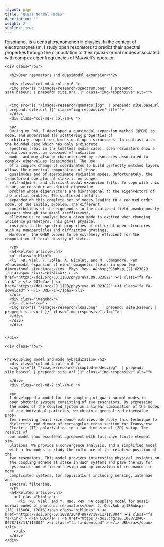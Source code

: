 ```yaml
---
layout: page
title: "Quasi Normal Modes"
description: ""
weight: 2
sublink: true
---
```


Resonance is a central phenomenon in physics. In the context of electromagnetism, 
I study open resonators to predict their spectral properties through the computation 
of their quasi-normal modes associated with complex eigenfrequencies of Maxwell's 
operator.

<section id="hero" class="section ">
  <div class="container">

    <div class="row">

      <h2>Open resonators and quasimodal expansion</h2>
      
      <div class="col-md-4 col-sm-6 ">
      <img src="{{ "/images/research/spectrum.png"  | prepend: site.baseurl | prepend: site.url }}" class="img-responsive" alt="">


      <img src="{{ "/images/research/qmemacs.jpg"  | prepend: site.baseurl | prepend: site.url }}" class="img-responsive" alt="">
      </div>
      <div class="col-md-7 col-sm-6 ">

      <p>
      During my PhD, I developed a quasimodal expansion method (QMEM) to model and understand the scattering properties of
      arbitrary shaped two-dimensional open structures. In contrast with the bounded case which has only a discrete
      spectrum (real in the lossless media case), open resonators show a continuous spectrum composed of radiation
      modes and may also be characterized by resonances associated to complex eigenvalues (quasimodes). The use
      of a complex change of coordinates to build perfectly matched layers allows the numerical computation of those
      quasimodes and of approximate radiation modes. Unfortunately, the transformed operator at stake is no longer
      self-adjoint, and classical modal expansion fails. To cope with this issue, we consider an adjoint eigenvalue
      problem whose eigenvectors are biorthogonal to the eigenvectors of the initial problem. The scattered field is
      expanded on this complete set of modes leading to a reduced order model of the initial problem. The different
      contributions of the eigenmodes to the scattered field unambiguously appears through the modal coefficients,
      allowing us to analyze how a given mode is excited when changing incidence parameters. This gives physical
      insights to the spectral properties of different open structures such as nanoparticles and diffraction gratings.
      Moreover, the QMEM proves to be extremely efficient for the computation of local density of states.

      </p>
      <h4>Related article</h4>
      <ul class="biblio">
      <li  >B. Vial, F. Zolla, A. Nicolet, and M. Commandré, <em  >Quasimodal expansion of electromagnetic fields in open two-dimensional structures</em>. Phys. Rev. A&nbsp;89&nbsp;(2):023829, (2014)<span class="biblinks" > <a href="https://doi.org/10.1103/physreva.89.023829" ><i class="fa fa-link" > </i> DOI</a> | <a href="https://doi.org/10.1103/physreva.89.023829" ><i class="fa fa-download" > </i> URL</a></span></li>
      </ul>
      <div class="imagebox">
      <div class="row">
      <img src="{{ "/images/research/ldos.png"  | prepend: site.baseurl | prepend: site.url }}" class="img-responsive" alt="">
      </div>
      </div>
      </div>


    </div>
  </div>

</section>
        
        

<!-- ################################################################################################ -->

<section id="hero" class="section ">
  <div class="container">

    <div class="row">
    
    
    <h2>Coupling model and mode hybridization</h2>
      <div class="col-md-4 col-sm-6 ">
      <img src="{{ "/images/research/coupled-modes.jpg"  | prepend: site.baseurl | prepend: site.url }}" class="img-responsive" alt="">

      </div>
      <div class="col-md-7 col-sm-6 ">

      <p>
      I developped a model for the coupling of quasi-normal modes in
      open photonic systems consisting of two resonators. By expressing
      the modes of the coupled system as a linear combination of the modes
      of the individual particles, we obtain a generalized eigenvalue prob-
      lem involving small size dense matrices. We apply this technique to
      dielectric rod dimmer of rectangular cross section for Transverse 
      Electric (TE) polarization in a two-dimensional (2D) setup. The results of
      our model show excellent agreement with full-wave finite element sim-
      ulations. We provide a convergence analysis, and a simplified model
      with a few modes to study the influence of the relative position of the
      two resonators. This model provides interesting physical insights on
      the coupling scheme at stake in such systems and pave the way for
      systematic and efficient design and optimization of resonances in more
      complicated systems, for applications including sensing, antennae and
      spectral filtering.
      </p>
      <h4>Related article</h4>
        <ul class="biblio">
          <li  >B. Vial, and Y. Hao, <em  >A coupling model for quasi-normal modes of photonic resonators</em>. J. Opt.&nbsp;18&nbsp;(11):115004, (2016)<span class="biblinks" > <a href="https://doi.org/10.1088/2040-8978/18/11/115004" ><i class="fa fa-link" > </i> DOI</a> | <a href="https://doi.org/10.1088/2040-8978/18/11/115004" ><i class="fa fa-download" > </i> URL</a></span></li>
        </ul>
      </div>
    </div>
  </div>

</section>
